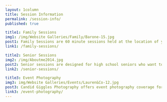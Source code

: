 ```yaml
---
layout: 1column
title: Session Information
permalink: /session-info/
published: true

title1: Family Sessions
img1: /img/Website Galleries/Family/Barone-15.jpg
post1: Family Sessions are 60 minute sessions held at the location of your choice where I will capture a mixture of portraits and candid shots of your family together. 
link1: /family-sessions/

title2: Senior Sessions
img2: /img/Aboutme2014.jpg
post2: Senior sessions are designed for high school seniors who want to show off their accomplishments with high-quality imagery. I will assist in choosing a location, planning outfits, designing your image displays, and customizing your ordering session.
link2: /senior-sessions/

title3: Event Photography
img3: img/Website Galleries/Events/Lauren&Co-12.jpg
post3: Candid Giggles Photography offers event photography coverage for events up to 4 hours. Every detail will be captured- from the cake to the smiling faces of your guests. The perfect way to remember your special event is with a custom photo book, which is included in two of the three packages offered.
link3: /event-photography/
---
```

